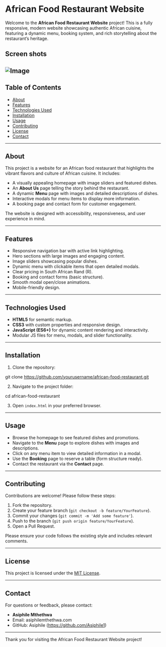 # African Food Restaurant Website

Welcome to the **African Food Restaurant Website** project! This is a fully responsive, modern website showcasing authentic African cuisine, featuring a dynamic menu, booking system, and rich storytelling about the restaurant’s heritage.


## Screen shots
![Image](https://github.com/user-attachments/assets/2ad724a1-e010-4a8d-abb4-977205b89060)
---

## Table of Contents

- [About](#about)  
- [Features](#features)  
- [Technologies Used](#technologies-used)  
- [Installation](#installation)  
- [Usage](#usage)  
- [Contributing](#contributing)  
- [License](#license)  
- [Contact](#contact)  

---

## About

This project is a website for an African food restaurant that highlights the vibrant flavors and culture of African cuisine. It includes:

- A visually appealing homepage with image sliders and featured dishes.
- An **About Us** page telling the story behind the restaurant.
- A dynamic **Menu** page with images and detailed descriptions of dishes.
- Interactive modals for menu items to display more information.
- A booking page and contact form for customer engagement.

The website is designed with accessibility, responsiveness, and user experience in mind.

---

## Features

- Responsive navigation bar with active link highlighting.
- Hero sections with large images and engaging content.
- Image sliders showcasing popular dishes.
- Dynamic menu with clickable items that open detailed modals.
- Clear pricing in South African Rand (R).
- Booking and contact forms (basic structure).
- Smooth modal open/close animations.
- Mobile-friendly design.

---

## Technologies Used

- **HTML5** for semantic markup.
- **CSS3** with custom properties and responsive design.
- **JavaScript (ES6+)** for dynamic content rendering and interactivity.
- Modular JS files for menu, modals, and slider functionality.

---

## Installation

1. Clone the repository:

git clone https://github.com/yourusername/african-food-restaurant.git


2. Navigate to the project folder:

cd african-food-restaurant



3. Open `index.html` in your preferred browser.

---

## Usage

- Browse the homepage to see featured dishes and promotions.
- Navigate to the **Menu** page to explore dishes with images and descriptions.
- Click on any menu item to view detailed information in a modal.
- Use the **Booking** page to reserve a table (form structure ready).
- Contact the restaurant via the **Contact** page.

---

## Contributing

Contributions are welcome! Please follow these steps:

1. Fork the repository.
2. Create your feature branch (`git checkout -b feature/YourFeature`).
3. Commit your changes (`git commit -m 'Add some feature'`).
4. Push to the branch (`git push origin feature/YourFeature`).
5. Open a Pull Request.

Please ensure your code follows the existing style and includes relevant comments.

---

## License

This project is licensed under the [MIT License](LICENSE).

---

## Contact

For questions or feedback, please contact:

- **Asiphile Mthethwa**  
- Email: asiphilemthethwa.com  
- GitHub: Asiphile (https://github.com/Asiphile1)

---

Thank you for visiting the African Food Restaurant Website project!

